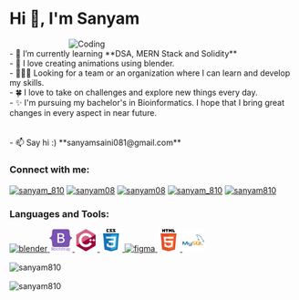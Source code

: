 <h1>Hi 👋, I'm Sanyam</h1>
<img align="right" alt="Coding" width="400" src="https://miro.medium.com/max/1400/0*C-cPP9D2MIyeexAT.gif">
<br>
- 🌱 I’m currently learning **DSA, MERN Stack and Solidity**<br>
- 💙 I love creating animations using blender.<br>
- 🧑‍🤝‍🧑 Looking for a team or an organization where I can learn and develop my skills.<br>
- 🍀 I love to take on challenges and explore new things every day.<br>
- ✨ I'm pursuing my bachelor's in Bioinformatics. I hope that I bring great changes in every aspect in near future.<br>
<br><br>
- 📫 Say hi :) **sanyamsaini081@gmail.com**

<h3 align="left">Connect with me:</h3>
<p align="left">
<a href="https://twitter.com/sanyam_810" target="blank"><img align="center" src="https://raw.githubusercontent.com/rahuldkjain/github-profile-readme-generator/master/src/images/icons/Social/twitter.svg" alt="sanyam_810" height="30" width="40" /></a>
<a href="https://linkedin.com/in/sanyam08" target="blank"><img align="center" src="https://raw.githubusercontent.com/rahuldkjain/github-profile-readme-generator/master/src/images/icons/Social/linked-in-alt.svg" alt="sanyam08" height="30" width="40" /></a>
<a href="https://stackoverflow.com/users/sanyam08" target="blank"><img align="center" src="https://raw.githubusercontent.com/rahuldkjain/github-profile-readme-generator/master/src/images/icons/Social/stack-overflow.svg" alt="sanyam08" height="30" width="40" /></a>
<a href="https://instagram.com/sanyam_810" target="blank"><img align="center" src="https://raw.githubusercontent.com/rahuldkjain/github-profile-readme-generator/master/src/images/icons/Social/instagram.svg" alt="sanyam_810" height="30" width="40" /></a>
<a href="https://www.leetcode.com/sanyam810" target="blank"><img align="center" src="https://raw.githubusercontent.com/rahuldkjain/github-profile-readme-generator/master/src/images/icons/Social/leet-code.svg" alt="sanyam810" height="30" width="40" /></a>
</p>

<h3 align="left">Languages and Tools:</h3>
<p align="left"> <a href="https://www.blender.org/" target="_blank" rel="noreferrer"> <img src="https://download.blender.org/branding/community/blender_community_badge_white.svg" alt="blender" width="40" height="40"/> </a> <a href="https://getbootstrap.com" target="_blank" rel="noreferrer"> <img src="https://raw.githubusercontent.com/devicons/devicon/master/icons/bootstrap/bootstrap-plain-wordmark.svg" alt="bootstrap" width="40" height="40"/> </a> <a href="https://www.w3schools.com/cpp/" target="_blank" rel="noreferrer"> <img src="https://raw.githubusercontent.com/devicons/devicon/master/icons/cplusplus/cplusplus-original.svg" alt="cplusplus" width="40" height="40"/> </a> <a href="https://www.w3schools.com/css/" target="_blank" rel="noreferrer"> <img src="https://raw.githubusercontent.com/devicons/devicon/master/icons/css3/css3-original-wordmark.svg" alt="css3" width="40" height="40"/> </a> <a href="https://www.figma.com/" target="_blank" rel="noreferrer"> <img src="https://www.vectorlogo.zone/logos/figma/figma-icon.svg" alt="figma" width="40" height="40"/> </a> <a href="https://www.w3.org/html/" target="_blank" rel="noreferrer"> <img src="https://raw.githubusercontent.com/devicons/devicon/master/icons/html5/html5-original-wordmark.svg" alt="html5" width="40" height="40"/> </a> <a href="https://www.mysql.com/" target="_blank" rel="noreferrer"> <img src="https://raw.githubusercontent.com/devicons/devicon/master/icons/mysql/mysql-original-wordmark.svg" alt="mysql" width="40" height="40"/> </a> </p>

<p><img align="center" src="https://github-readme-stats.vercel.app/api/top-langs?username=sanyam810&show_icons=true&locale=en&layout=compact" alt="sanyam810" /></p>

<p><img align="center" src="https://github-readme-streak-stats.herokuapp.com/?user=sanyam810&" alt="sanyam810" /></p>
